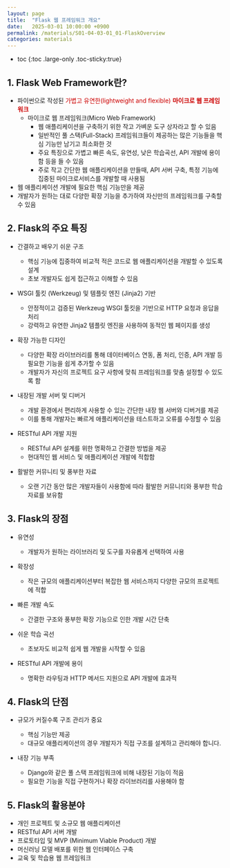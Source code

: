 ```yaml
---
layout: page
title:  "Flask 웹 프레임워크 개요"
date:   2025-03-01 10:00:00 +0900
permalink: /materials/S01-04-03-01_01-FlaskOverview
categories: materials
---
```

* toc
{:toc .large-only .toc-sticky:true}

## 1. Flask Web Framework란?

- 파이썬으로 작성된 <span style="color: #C00">가볍고 유연한(lightweight and flexible) **마이크로 웹 프레임워크**</span>
    - 마이크로 웹 프레임워크(Micro Web Framework)
        - 웹 애플리케이션을 구축하기 위한 작고 가벼운 도구 상자라고 할 수 있음
        - 일반적인 풀 스택(Full-Stack) 프레임워크들이 제공하는 많은 기능들을 핵심 기능만 남기고 최소화한 것
        - 주요 특징으로 가볍고 빠른 속도, 유연성, 낮은 학습곡선, API 개발에 용이함 등을 들 수 있음
        - 주로 작고 간단한 웹 애플리케이션을 만들때, API 서버 구축, 특정 기능에 집중된 마이크로서비스를 개발할 때 사용됨
- 웹 애플리케이션 개발에 필요한 핵심 기능만을 제공
- 개발자가 원하는 대로 다양한 확장 기능을 추가하여 자신만의 프레임워크를 구축할 수 있음

## 2. Flask의 주요 특징

- 간결하고 배우기 쉬운 구조
    - 핵심 기능에 집중하여 비교적 적은 코드로 웹 애플리케이션을 개발할 수 있도록 설계
    - 초보 개발자도 쉽게 접근하고 이해할 수 있음

- WSGI 툴킷 (Werkzeug) 및 템플릿 엔진 (Jinja2) 기반
    - 안정적이고 검증된 Werkzeug WSGI 툴킷을 기반으로 HTTP 요청과 응답을 처리
    - 강력하고 유연한 Jinja2 템플릿 엔진을 사용하여 동적인 웹 페이지를 생성

- 확장 가능한 디자인
    - 다양한 확장 라이브러리를 통해 데이터베이스 연동, 폼 처리, 인증, API 개발 등 필요한 기능을 쉽게 추가할 수 있음
    - 개발자가 자신의 프로젝트 요구 사항에 맞춰 프레임워크를 맞춤 설정할 수 있도록 함

- 내장된 개발 서버 및 디버거
    - 개발 환경에서 편리하게 사용할 수 있는 간단한 내장 웹 서버와 디버거를 제공
    - 이를 통해 개발자는 빠르게 애플리케이션을 테스트하고 오류를 수정할 수 있음

- RESTful API 개발 지원
    - RESTful API 설계를 위한 명확하고 간결한 방법을 제공
    - 현대적인 웹 서비스 및 애플리케이션 개발에 적합함

- 활발한 커뮤니티 및 풍부한 자료
    - 오랜 기간 동안 많은 개발자들이 사용함에 따라 활발한 커뮤니티와 풍부한 학습 자료를 보유함


## 3. Flask의 장점

- 유연성
    - 개발자가 원하는 라이브러리 및 도구를 자유롭게 선택하여 사용

- 확장성
    - 작은 규모의 애플리케이션부터 복잡한 웹 서비스까지 다양한 규모의 프로젝트에 적합

- 빠른 개발 속도
    - 간결한 구조와 풍부한 확장 기능으로 인한 개발 시간 단축

- 쉬운 학습 곡선
    - 초보자도 비교적 쉽게 웹 개발을 시작할 수 있음

- RESTful API 개발에 용이
    - 명확한 라우팅과 HTTP 메서드 지원으로 API 개발에 효과적

## 4. Flask의 단점

- 규모가 커질수록 구조 관리가 중요
    - 핵심 기능만 제공
    - 대규모 애플리케이션의 경우 개발자가 직접 구조를 설계하고 관리해야 합니다.

- 내장 기능 부족
    - Django와 같은 풀 스택 프레임워크에 비해 내장된 기능이 적음
    - 필요한 기능을 직접 구현하거나 확장 라이브러리를 사용해야 함

## 5. Flask의 활용분야

- 개인 프로젝트 및 소규모 웹 애플리케이션
- RESTful API 서버 개발
- 프로토타입 및 MVP (Minimum Viable Product) 개발
- 머신러닝 모델 배포를 위한 웹 인터페이스 구축
- 교육 및 학습용 웹 프레임워크